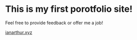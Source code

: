 # This is my first porotfolio site! 

Feel free to provide feedback or offer me a job! 

<a href="https://www.ianarthur.xyz/">ianarthur.xyz</a>
